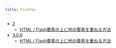 ```yaml
---
title: Firefox
---
```



- [2](/n/Firefox/2/index.md)
    - [HTML / Flash要素の上に他の要素を重ねる方法](/d/2009/02/07/Firefox_で_Flash_要素の上に他の要素を重ねる方法.md)
- [3.0.6](/n/Firefox/3.0.6/index.md)
    - [HTML / Flash要素の上に他の要素を重ねる方法](/d/2009/02/07/Firefox_で_Flash_要素の上に他の要素を重ねる方法.md)




